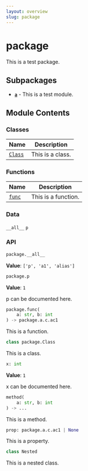 ```yaml
---
layout: overview
slug: package
---
```


# package

This is a test package.

## Subpackages

- **[`a`](a)** - This is a test module.

## Module Contents

### Classes

| Name | Description |
|------|-------------|
| [`Class`](#packageclass) | This is a class. |

### Functions

| Name | Description |
|------|-------------|
| [`func`](#packagefunc) | This is a function. |

### Data

`__all__`
`p`

### API

```python
package.__all__
```

**Value**: `['p', 'a1', 'alias']`


```python
package.p
```

**Value**: `1`

p can be documented here.


```python
package.func(
    a: str, b: int
) -> package.a.c.ac1
```

This is a function.


```python
class package.Class
```

This is a class.

```python
x: int
```

**Value**: `1`

x can be documented here.


```python
method(
    a: str, b: int
) -> ...
```

This is a method.


```python
prop: package.a.c.ac1 | None
```

This is a property.


```python
class Nested
```

This is a nested class.
